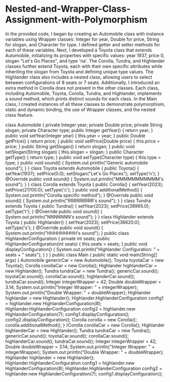# Nested-and-Wrapper-Class-Assignment-with-Polymorphism
In the provided code, I began by creating an Automobile class with instance variables using Wrapper classes: Integer for year, Double for price, String for slogan, and Character for type. I defined getter and setter methods for each of these variables. Next, I developed a Toyota class that extends Automobile, initializing its properties with specific values: year 1937, price 0, slogan "Let's Go Places", and type 'na'. The Corolla, Tundra, and Highlander classes further extend Toyota, each with their own specific attributes while inheriting the slogan from Toyota and defining unique type values. The Highlander class also includes a nested class, allowing users to select between configurations of 8 seats or 7 seats. Additionally, I introduced an extra method in Corolla does not present in the other classes. Each class, including Automobile, Toyota, Corolla, Tundra, and Highlander, implements a sound method, which prints distinct sounds for each class. In the Main class, I created instances of all these classes to demonstrate polymorphism, static and dynamic binding, the use of Wrapper classes, and the nested class feature.


class Automobile {
private Integer year;
private Double price;
private String slogan;
private Character type;
public Integer getYear() {
return year;
}
public void setYear(Integer year) {
this.year = year;
}
public Double getPrice() {
return price;
}
public void setPrice(Double price) {
this.price = price;
}
public String getSlogan() {
return slogan;
}
public void setSlogan(String slogan) {
this.slogan = slogan;
}
public Character getType() {
return type;
}
public void setType(Character type) {
this.type = type;
}
public void sound() {
System.out.println("Generic automobile sound");
}
}
class Toyota extends Automobile {
public Toyota() {
setYear(1937);
setPrice(0.0);
setSlogan("Let's Go Places");
setType('n');
}
@Override
public void sound() {
System.out.println("MMMMMMMMMMM's sound");
}
}
class Corolla extends Toyota {
public Corolla() {
setYear(2023);
setPrice(21700.0);
setType('c');
}
public void additionalMethod() {
System.out.println("Corolla specific method");
}
@Override
public void sound() {
System.out.println("RRRRRRRRR's sound");
}
}
class Tundra extends Toyota {
public Tundra() {
setYear(2023);
setPrice(38965.0);
setType('t');
}
@Override
public void sound() {
System.out.println("NNNNNNN's sound");
}
}
class Highlander extends Toyota {
public Highlander() {
setYear(2023);
setPrice(36620.0);
setType('s');
}
@Override
public void sound() {
System.out.println("HHHHHHHHH's sound");
}
public class HighlanderConfiguration {
private int seats;
public HighlanderConfiguration(int seats) {
this.seats = seats;
}
public void displayConfiguration() {
System.out.println("Highlander Configuration: " + seats + " seats");
}
}
}
public class Main {
public static void main(String[] args) {
Automobile genericCar = new Automobile();
Toyota toyotaCar = new Toyota();
Corolla corollaCar = new Corolla();
Highlander highlanderCar = new Highlander();
Tundra tundraCar = new Tundra();
genericCar.sound();
toyotaCar.sound();
corollaCar.sound();
highlanderCar.sound();
tundraCar.sound();
Integer integerWrapper = 42;
Double doubleWrapper = 3.14;
System.out.println("Integer Wrapper: " + integerWrapper);
System.out.println("Double Wrapper: " + doubleWrapper);
Highlander highlander = new Highlander();
Highlander.HighlanderConfiguration config1 = highlander.new
HighlanderConfiguration(8);
Highlander.HighlanderConfiguration config2 = highlander.new
HighlanderConfiguration(7);
config1.displayConfiguration();
config2.displayConfiguration();
Corolla corolla = new Corolla();
corolla.additionalMethod();
}
}Corolla corollaCar = new Corolla();
Highlander highlanderCar = new Highlander();
Tundra tundraCar = new Tundra();
genericCar.sound();
toyotaCar.sound();
corollaCar.sound();
highlanderCar.sound();
tundraCar.sound();
Integer integerWrapper = 42;
Double doubleWrapper = 3.14;
System.out.println("Integer Wrapper: " + integerWrapper);
System.out.println("Double Wrapper: " + doubleWrapper);
Highlander highlander = new Highlander();
Highlander.HighlanderConfiguration config1 = highlander.new
HighlanderConfiguration(8);
Highlander.HighlanderConfiguration config2 = highlander.new
HighlanderConfiguration(7);
config1.displayConfiguration();
